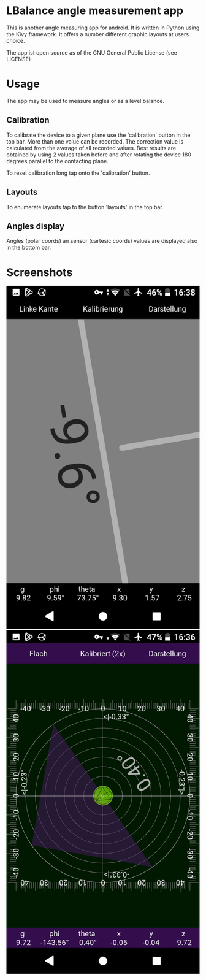 
<!--
<p align="left"><img src="img/img512.png" height="100px"></p>
-->

# LBalance angle measurement app

This is another angle measuring app for android. It is written
in Python using the Kivy framework. It offers a number different
graphic layouts at users choice.

The app ist open source as of the GNU General Public License (see LICENSE)

# Usage

The app may be used to measure angles or as a level balance.

## Calibration

To calibrate the device to a given plane use the 'calibration' button in the
top bar. More than one value can be recorded. The correction value is
calculated from the average of all recorded values. Best results are obtained
by using 2 values taken before and after rotating the device 180 degrees
parallel to the contacting plane.

To reset calibration long tap onto the 'calibration' button.

## Layouts

To enumerate layouts tap to the button 'layouts' in the top bar.

## Angles display

Angles (polar coords) an sensor (cartesic coords) values are displayed also
in the bottom bar.

# Screenshots

![Screenshot](fastlane/metadata/android/en-US/images/phoneScreenshots/1.png)
![Screenshot](fastlane/metadata/android/en-US/images/phoneScreenshots/2.png)
